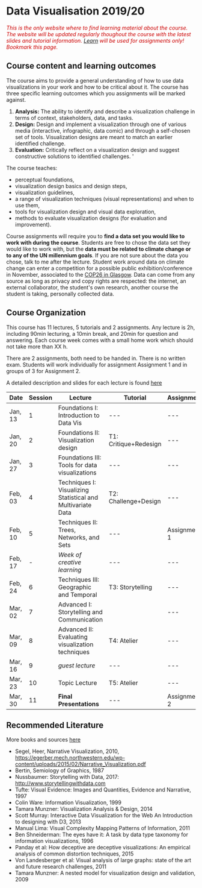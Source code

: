 # Data Visualisation 2019/20

<i style="color:#C00">This is the only website where to find learning material about the course. The website will be updated regularly thoughout the course with the latest slides and tutorial information. [Learn](https://www.learn.ed.ac.uk) will be used for assignments only! Bookmark this page.</i>

## Course content and learning outcomes
The course aims to provide a general understanding of how to use data visualizations in your work and how to be critical about it. The course has three specific learning outcomes which you assignments will be marked against.  

1. __Analysis:__ The ability to identify and describe a visualization challenge in terms of context, stakeholders, data, and tasks.
2. __Design:__ Design and implement a visualization through one of various media (interactive, infographic, data comic) and through a self-chosen set of tools. Visualization designs are meant to match an earlier identified challenge.
3. __Evaluation:__ Critically reflect on a visualization design and suggest constructive solutions to identified challenges. '


The course teaches:
* perceptual foundations, 
* visualization design basics and design steps,
* visualization guidelines,
* a range of visualization techniques (visual representations) and when to use them,
* tools for visualization design and visual data exploration,
* methods to evaluate visualization designs (for evaluation and improvement).

Course assignments will require you to __find a data set you would like to work with during the course__. Students are free to chose the data set they would like to work with, but the __data must be related to climate change or to any of the UN millennium goals__. If you are not sure about the data you chose, talk to me after the lecture. Student work around data on climate change can enter a competition for a possible public exhibition/conference in November, associated to the [COP26 in Glasgow](https://www.bbc.co.uk/news/uk-scotland-glasgow-west-49650909). Data can come from any source as long as privacy and copy rights are respected: the internet, an external collaborator, the student's own research, another course the student is taking, personally collected data. 

## Course Organization

This course has 11 lectures, 5 tutorials and 2 assignments. Any lecture is 2h, including 90min lecturing, a 10min break, and 20min for question and answering. Each course week comes with a small home work which should not take more than XX h.

There are 2 assignments, both need to be handed in. There is no written exam. Students will work individually for assignment Assignment 1 and in groups of 3 for Assignment 2.

A detailed description and slides for each lecture is found [here](lectures.html)

| Date | Session | Lecture | Tutorial | Assignments |
| --- | --- | --- | --- | --- |
| Jan, 13 | 1 | Foundations I: Introduction to Data Vis | --- | --- |
| Jan, 20 | 2 | Foundations II: Visualization design | T1: Critique+Redesign | --- |
| Jan, 27 | 3 | Foundations III: Tools for data visualizations | --- | --- |
| Feb, 03 | 4 | Techniques I: Visualizing Statistical and Multivariate Data | T2: Challenge+Design | --- |
| Feb, 10 | 5 | Techniques II: Trees, Networks, and Sets | --- | Assignment 1 |
| Feb, 17 | - | _Week of creative learning_ | --- | --- |
| Feb, 24 | 6 | Techniques III: Geographic and Temporal | T3: Storytelling | --- |
| Mar, 02 | 7 | Advanced I: Storytelling and Communication |  | --- |
| Mar, 09 | 8 | Advanced II: Evaluating visualization techniques | T4: Atelier | --- |
| Mar, 16 | 9 |  _guest lecture_  | --- | --- |
| Mar, 23 | 10 | Topic Lecture | T5: Atelier | --- |
| Mar, 30 | 11 | __Final Presentations__ | --- | Assignment 2 |


## Recommended Literature

More books and sources [here](https://visualinteractivedata.github.io/resources.html)

- Segel, Heer, Narrative Visualization, 2010, https://egerber.mech.northwestern.edu/wp-content/uploads/2015/02/Narrative_Visualization.pdf
- Bertin, Semiology of Graphics, 1987
- Nussbaumer: Storytelling with Data, 2017: http://www.storytellingwithdata.com
- Tufte: Visual Evidence: Images and Quantities, Evidence and Narrative, 1997
- Colin Ware: Information Visualization, 1999
- Tamara Munzner: Visualization Analysis & Design, 2014
- Scott Murray: Interactive Data Visualization for the Web An Introduction to designing with D3, 2013
- Manual Lima: Visual Complexity Mapping Patterns of Information, 2011
- Ben Shneiderman: The eyes have it: A task by data type taxonomy for information visualizations, 1996
- Panday et al: How deceptive are deceptive visualizations: An empirical analysis of common distortion techniques, 2015
- Von Landesberger et al: Visual analysis of large graphs: state of the art and future research challenges, 2011
- Tamara Munzner: A nested model for visualization design and validation, 2009
